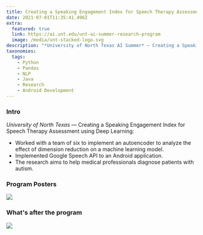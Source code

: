 ```yaml
---
title: Creating a Speaking Engagement Index for Speech Therapy Assessment using Deep Learning
date: 2021-07-01T11:35:41.496Z
extra:
  featured: true
  link: https://ai.unt.edu/unt-ai-summer-research-program
  image: /media/unt-stacked-logo.svg
description: "*University of North Texas AI Summer* — Creating a Speaking Engagement Index for Speech Therapy Assessment using Deep Learning: <ul>   <li>Worked with a team of six to implement an autoencoder to analyze the effect of dimension reduction on a machine learning model.</li>   <li>Implemented Google Speech API to an Android application.</li>   <li>The research aims to help medical professionals diagnose patients with autism.</li> </ul>"
taxonomies:
  tags:
    - Python
    - Pandas
    - NLP
    - Java
    - Research
    - Android Development
---
```

### Intro
*University of North Texas* — Creating a Speaking Engagement Index for Speech Therapy Assessment using Deep Learning: 

+ Worked with a team of six to implement an autoencoder to analyze the effect of dimension reduction on a machine learning model.
+ Implemented Google Speech API to an Android application.
+ The research aims to help medical professionals diagnose patients with autism.

### Program Posters

<img src="/media/unt_group.jpeg">


### What's after the program

<img src="/media/drmark.png">


